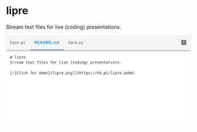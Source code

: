 # lipre
Stream text files for live (coding) presentations.

[![Click for demo](lipre.png)](https://h5.pt/lipre.webm)
